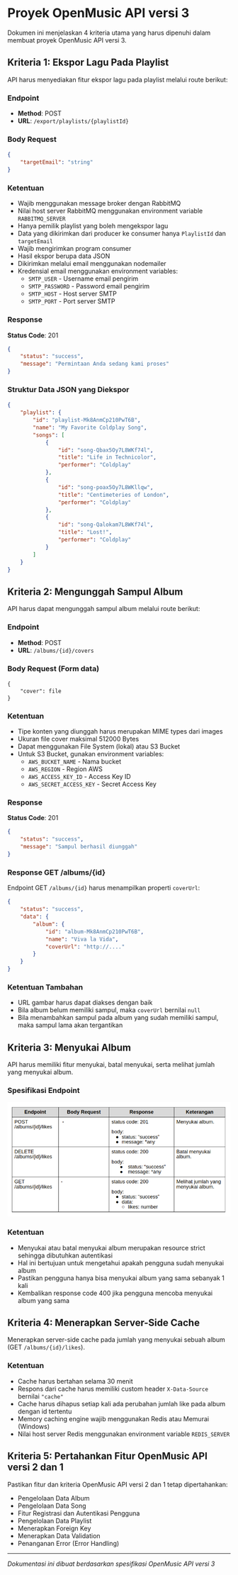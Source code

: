 # Proyek OpenMusic API versi 3

Dokumen ini menjelaskan 4 kriteria utama yang harus dipenuhi dalam membuat proyek OpenMusic API versi 3.

## Kriteria 1: Ekspor Lagu Pada Playlist

API harus menyediakan fitur ekspor lagu pada playlist melalui route berikut:

### Endpoint
- **Method**: POST
- **URL**: `/export/playlists/{playlistId}`

### Body Request
```json
{
    "targetEmail": "string"
}
```

### Ketentuan
- Wajib menggunakan message broker dengan RabbitMQ
- Nilai host server RabbitMQ menggunakan environment variable `RABBITMQ_SERVER`
- Hanya pemilik playlist yang boleh mengekspor lagu
- Data yang dikirimkan dari producer ke consumer hanya `PlaylistId` dan `targetEmail`
- Wajib mengirimkan program consumer
- Hasil ekspor berupa data JSON
- Dikirimkan melalui email menggunakan nodemailer
- Kredensial email menggunakan environment variables:
  - `SMTP_USER` - Username email pengirim
  - `SMTP_PASSWORD` - Password email pengirim
  - `SMTP_HOST` - Host server SMTP
  - `SMTP_PORT` - Port server SMTP

### Response
**Status Code**: 201
```json
{
    "status": "success",
    "message": "Permintaan Anda sedang kami proses"
}
```

### Struktur Data JSON yang Diekspor
```json
{
    "playlist": {
        "id": "playlist-Mk8AnmCp210PwT6B",
        "name": "My Favorite Coldplay Song",
        "songs": [
            {
                "id": "song-Qbax5Oy7L8WKf74l",
                "title": "Life in Technicolor",
                "performer": "Coldplay"
            },
            {
                "id": "song-poax5Oy7L8WKllqw",
                "title": "Centimeteries of London",
                "performer": "Coldplay"
            },
            {
                "id": "song-Qalokam7L8WKf74l",
                "title": "Lost!",
                "performer": "Coldplay"
            }
        ]
    }
}
```

## Kriteria 2: Mengunggah Sampul Album

API harus dapat mengunggah sampul album melalui route berikut:

### Endpoint
- **Method**: POST
- **URL**: `/albums/{id}/covers`

### Body Request (Form data)
```
{
    "cover": file
}
```

### Ketentuan
- Tipe konten yang diunggah harus merupakan MIME types dari images
- Ukuran file cover maksimal 512000 Bytes
- Dapat menggunakan File System (lokal) atau S3 Bucket
- Untuk S3 Bucket, gunakan environment variables:
  - `AWS_BUCKET_NAME` - Nama bucket
  - `AWS_REGION` - Region AWS
  - `AWS_ACCESS_KEY_ID` - Access Key ID
  - `AWS_SECRET_ACCESS_KEY` - Secret Access Key

### Response
**Status Code**: 201
```json
{
    "status": "success",
    "message": "Sampul berhasil diunggah"
}
```

### Response GET /albums/{id}
Endpoint GET `/albums/{id}` harus menampilkan properti `coverUrl`:

```json
{
    "status": "success",
    "data": {
        "album": {
            "id": "album-Mk8AnmCp210PwT6B",
            "name": "Viva la Vida",
            "coverUrl": "http://...."
        }
    }
}
```

### Ketentuan Tambahan
- URL gambar harus dapat diakses dengan baik
- Bila album belum memiliki sampul, maka `coverUrl` bernilai `null`
- Bila menambahkan sampul pada album yang sudah memiliki sampul, maka sampul lama akan tergantikan

## Kriteria 3: Menyukai Album

API harus memiliki fitur menyukai, batal menyukai, serta melihat jumlah yang menyukai album.

### Spesifikasi Endpoint

![Kriteria 3](./images/submission3-kriteria3.png)

### Ketentuan
- Menyukai atau batal menyukai album merupakan resource strict sehingga dibutuhkan autentikasi
- Hal ini bertujuan untuk mengetahui apakah pengguna sudah menyukai album
- Pastikan pengguna hanya bisa menyukai album yang sama sebanyak 1 kali
- Kembalikan response code 400 jika pengguna mencoba menyukai album yang sama

## Kriteria 4: Menerapkan Server-Side Cache

Menerapkan server-side cache pada jumlah yang menyukai sebuah album (GET `/albums/{id}/likes`).

### Ketentuan
- Cache harus bertahan selama 30 menit
- Respons dari cache harus memiliki custom header `X-Data-Source` bernilai `"cache"`
- Cache harus dihapus setiap kali ada perubahan jumlah like pada album dengan id tertentu
- Memory caching engine wajib menggunakan Redis atau Memurai (Windows)
- Nilai host server Redis menggunakan environment variable `REDIS_SERVER`

## Kriteria 5: Pertahankan Fitur OpenMusic API versi 2 dan 1

Pastikan fitur dan kriteria OpenMusic API versi 2 dan 1 tetap dipertahankan:

- Pengelolaan Data Album
- Pengelolaan Data Song
- Fitur Registrasi dan Autentikasi Pengguna
- Pengelolaan Data Playlist
- Menerapkan Foreign Key
- Menerapkan Data Validation
- Penanganan Error (Error Handling)

---

*Dokumentasi ini dibuat berdasarkan spesifikasi OpenMusic API versi 3*